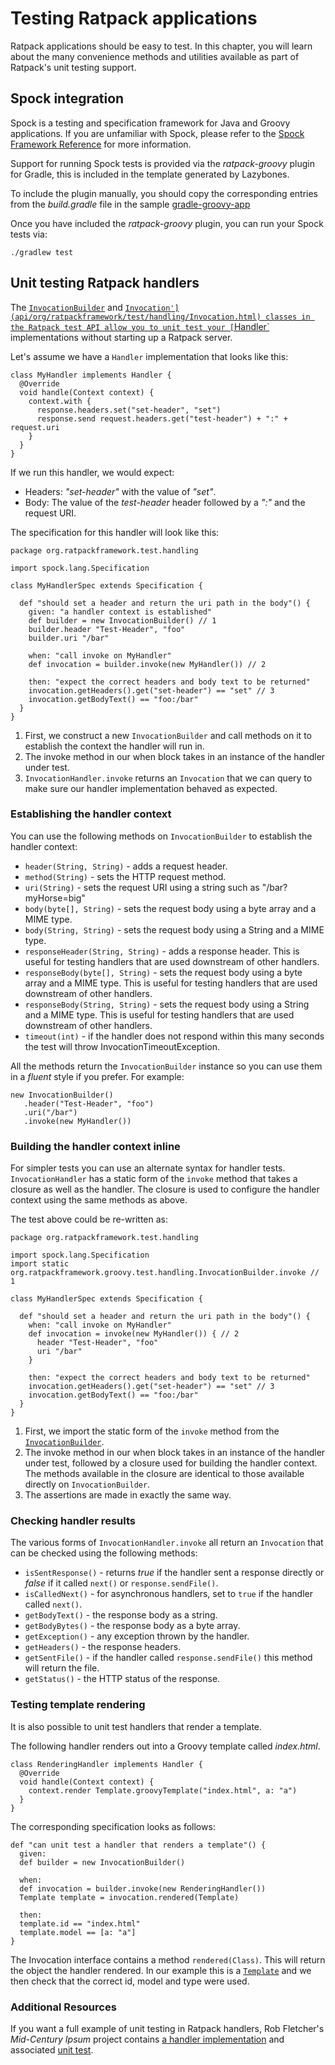 # Testing Ratpack applications

Ratpack applications should be easy to test. In this chapter, you will learn about the many convenience methods and utilities available as part of Ratpack's unit testing support.

## Spock integration

Spock is a testing and specification framework for Java and Groovy applications. If you are unfamiliar with Spock, please refer to the [Spock Framework Reference](https://spock-framework.readthedocs.org/en/latest/) for more information.

Support for running Spock tests is provided via the *ratpack-groovy* plugin for Gradle, this is included in the template generated by Lazybones.

To include the plugin manually, you should copy the corresponding entries from the *build.gradle* file in the sample [gradle-groovy-app]( https://github.com/ratpack/example-ratpack-gradle-groovy-app/blob/master/build.gradle)

Once you have included the *ratpack-groovy* plugin, you can run your Spock tests via:

```language-bash
./gradlew test
```

## Unit testing Ratpack handlers

The [`InvocationBuilder`](api/org/ratpackframework/test/handling/InvocationBuilder.html) and [`Invocation'](api/org/ratpackframework/test/handling/Invocation.html) classes in the Ratpack test API allow you to unit test your [`Handler`](api/org/ratpackframework/handling/Handler.html) implementations without starting up a Ratpack server.

Let's assume we have a `Handler` implementation that looks like this:

```language-groovy
class MyHandler implements Handler {
  @Override
  void handle(Context context) {
    context.with {
      response.headers.set("set-header", "set")
      response.send request.headers.get("test-header") + ":" + request.uri
    }
  }
}
```

If we run this handler, we would expect:

* Headers: *"set-header"* with the value of *"set"*.
* Body: The value of the *test-header* header followed by a *":"* and the request URI.

The specification for this handler will look like this:

```language-groovy
package org.ratpackframework.test.handling

import spock.lang.Specification

class MyHandlerSpec extends Specification {

  def "should set a header and return the uri path in the body"() {
    given: "a handler context is established"
    def builder = new InvocationBuilder() // 1
    builder.header "Test-Header", "foo"
    builder.uri "/bar"

    when: "call invoke on MyHandler"
    def invocation = builder.invoke(new MyHandler()) // 2

    then: "expect the correct headers and body text to be returned"
    invocation.getHeaders().get("set-header") == "set" // 3
    invocation.getBodyText() == "foo:/bar"
  }
}
```

1. First, we construct a new `InvocationBuilder` and call methods on it to establish the context the handler will run in.
2. The invoke method in our when block takes in an instance of the handler under test.
3. `InvocationHandler.invoke` returns an `Invocation` that we can query to make sure our handler implementation behaved as expected.

### Establishing the handler context

You can use the following methods on `InvocationBuilder` to establish the handler context:

* `header(String, String)` - adds a request header.
* `method(String)` - sets the HTTP request method.
* `uri(String)` - sets the request URI using a string such as "/bar?myHorse=big"
* `body(byte[], String)` - sets the request body using a byte array and a MIME type.
* `body(String, String)` - sets the request body using a String and a MIME type.
* `responseHeader(String, String)` - adds a response header. This is useful for testing handlers that are used downstream of other handlers.
* `responseBody(byte[], String)` - sets the request body using a byte array and a MIME type. This is useful for testing handlers that are used downstream of other handlers.
* `responseBody(String, String)` - sets the request body using a String and a MIME type. This is useful for testing handlers that are used downstream of other handlers.
* `timeout(int)` - if the handler does not respond within this many seconds the test will throw InvocationTimeoutException.

All the methods return the `InvocationBuilder` instance so you can use them in a *fluent* style if you prefer. For example:

```language-groovy
new InvocationBuilder()
   .header("Test-Header", "foo")
   .uri("/bar")
   .invoke(new MyHandler())
```

### Building the handler context inline

For simpler tests you can use an alternate syntax for handler tests. `InvocationHandler` has a static form of the `invoke` method that takes a closure as well as the handler. The closure is used to configure the handler context using the same methods as above.

The test above could be re-written as:

```language-groovy
package org.ratpackframework.test.handling

import spock.lang.Specification
import static org.ratpackframework.groovy.test.handling.InvocationBuilder.invoke // 1

class MyHandlerSpec extends Specification {

  def "should set a header and return the uri path in the body"() {
    when: "call invoke on MyHandler"
    def invocation = invoke(new MyHandler()) { // 2
      header "Test-Header", "foo"
      uri "/bar"
    }

    then: "expect the correct headers and body text to be returned"
    invocation.getHeaders().get("set-header") == "set" // 3
    invocation.getBodyText() == "foo:/bar"
  }
}
```

1. First, we import the static form of the `invoke` method from the [`InvocationBuilder`](api/org/ratpackframework/groovy/test/handling/InvocationBuilder.html).
2. The invoke method in our when block takes in an instance of the handler under test, followed by a closure used for building the handler context. The methods available in the closure are identical to those available directly on `InvocationBuilder`.
3. The assertions are made in exactly the same way.

### Checking handler results

The various forms of `InvocationHandler.invoke` all return an `Invocation` that can be checked using the following methods:

* `isSentResponse()` - returns *true* if the handler sent a response directly or *false* if it called `next()` or `response.sendFile()`.
* `isCalledNext()` - for asynchronous handlers, set to `true` if the handler called `next()`.
* `getBodyText()` - the response body as a string.
* `getBodyBytes()` - the response body as a byte array.
* `getException()` - any exception thrown by the handler.
* `getHeaders()` - the response headers.
* `getSentFile()` - if the handler called `response.sendFile()` this method will return the file.
* `getStatus()` - the HTTP status of the response.

### Testing template rendering

It is also possible to unit test handlers that render a template.

The following handler renders out into a Groovy template called *index.html*.

```language-groovy
class RenderingHandler implements Handler {
  @Override
  void handle(Context context) {
    context.render Template.groovyTemplate("index.html", a: "a")
  }
}
```

The corresponding specification looks as follows:

```language-groovy
def "can unit test a handler that renders a template"() {
  given:
  def builder = new InvocationBuilder()

  when:
  def invocation = builder.invoke(new RenderingHandler())
  Template template = invocation.rendered(Template)

  then:
  template.id == "index.html"
  template.model == [a: "a"]
}
```

The Invocation interface contains a method `rendered(Class)`. This will return the object the handler rendered. In our example this is a [`Template`](/api/org/ratpackframework/groovy/Template.html) and we then check that the correct id, model and type were used.

### Additional Resources

If you want a full example of unit testing in Ratpack handlers, Rob Fletcher's *Mid-Century Ipsum* project contains [a handler implementation](https://github.com/robfletcher/midcentury-ipsum/blob/master/src/main/groovy/com/energizedwork/midcenturyipsum/IpsumHandler.groovy) and associated [unit test](https://github.com/robfletcher/midcentury-ipsum/blob/master/src/test/groovy/com/energizedwork/midcenturyipsum/IpsumHandlerSpec.groovy).
